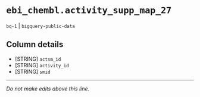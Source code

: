 # `ebi_chembl.activity_supp_map_27`
`bq-1` | `bigquery-public-data`

## Column details
* [STRING]    `actsm_id`
* [STRING]    `activity_id`
* [STRING]    `smid`

-------------------------------------------------------------------------------
*Do not make edits above this line.*
